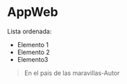 # AppWeb
Lista ordenada:
- Elemento 1
- Elemento 2
- Elemento3

> En el pais de las maravillas-Autor



